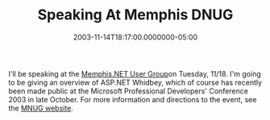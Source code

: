 ﻿---
title: Speaking At Memphis DNUG
date: "2003-11-14T18:17:00.0000000-05:00"
description: I'll be speaking at the [Memphis.NET User
featuredImage: /img/aspnetcore-1.png
---

I'll be speaking at the [Memphis.NET User Group](http://memphisdot.net/)on Tuesday, 11/18. I'm going to be giving an overview of ASP.NET Whidbey, which of course has recently been made public at the Microsoft Professional Developers' Conference 2003 in late October. For more information and directions to the event, see the [MNUG website](http://memphisdot.net/).

